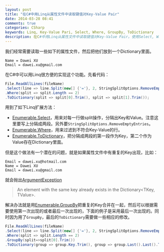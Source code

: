 ```yaml
---
layout: post
title: "在C#中用Linq从属性文件中读取键值对Key-Value Pair"
date: 2014-03-28 08:41
comments: true
categories: CSharp
keywords: Linq, Key-Value Pari, Select, Where, GroupBy, ToDictionary
description: 在C#中用Linq从属性文件中读取键值对Key-Value Pair。使用Select, Where, GroupBy, ToDictionary。
---
```


我们经常需要读取一些如下的属性文件，然后把他们放到一个Dictionary里面。
```
Name = Dawei XU
Email = dawei.xu@gmail.com
```

在C#中可以用Linq很方便的实现这个功能。先看代码：

```c#
File.ReadAllLines(fileName)
.Select(line => line.Split(new[] {'='}, 2, StringSplitOptions.RemoveEmptyEntries))
.Where(split => split.Length == 2)
.ToDictionary(split => split[0].Trim(), split => split[1].Trim());
```
用到了如下Linq扩展方法：
- [Enumerable.Select](http://msdn.microsoft.com/en-us/library/system.linq.enumerable.select.aspx)，用来对每一行做split操作，分隔出Key和Value。注意这里要写上分隔成两段。另外要`StringSplitOptions.RemoveEmptyEntries`。
- [Enumerable.Where](http://msdn.microsoft.com/en-us/library/system.linq.enumerable.where%28v=vs.110%29.aspx)，用来过滤到不符合Key-Value的行。
- [Enumerable.ToDictionary](http://msdn.microsoft.com/en-us/library/system.linq.enumerable.todictionary%28v=vs.110%29.aspx)，把分隔成两段的第一段作为Key，第二个作为Value存在Dictionary里面。


但是这个做法有一个潜在的问题，就是如果属性文件中有重复的Key出现，比如：
```
Email = dawei.xu@hotmail.com
Name = Dawei XU
Email = dawei.xu@gmail.com
```

就会抛出[ArgumentException](http://msdn.microsoft.com/en-us/library/system.argumentexception(v=vs.110).aspx)

> An element with the same key already exists in the Dictionary<TKey, TValue>.

解决办法就是用[Enumerable.GroupBy](http://msdn.microsoft.com/en-us/library/system.linq.enumerable.groupby%28v=vs.110%29.aspx)把重复的Key合并在一起，然后可以根据需要使用第一次出现的或者最后一次出现的，下面的例子是采用最后一次出现的。同时因为用了`GroupBy`，最后的`ToDictionary`需要做一些相应的修改。

```c#
File.ReadAllLines(fileName)
.Select(line => line.Split(new[] {'='}, 2, StringSplitOptions.RemoveEmptyEntries))
.Where(split => split.Length == 2)
.GroupBy(split=>split[0].Trim())
.ToDictionary(group => group.Key.Trim(), group => group.Last().Last().Trim());
```